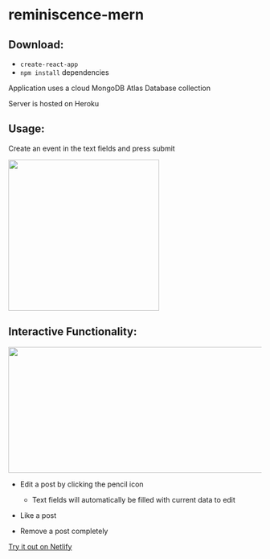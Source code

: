 # reminiscence-mern

## Download:

- `create-react-app`
- `npm install` dependencies

Application uses a cloud MongoDB Atlas Database collection

Server is hosted on Heroku

## Usage:

Create an event in the text fields and press submit

<img src="https://user-images.githubusercontent.com/38336934/119623624-99b64b80-bdc5-11eb-8ba2-e7379b918688.png" width="300" height="300">

## Interactive Functionality:

<img src="https://user-images.githubusercontent.com/38336934/119624131-0d585880-bdc6-11eb-83fb-3552cdbd2a42.png" width="530" height="250">

- Edit a post by clicking the pencil icon

  - Text fields will automatically be filled with current data to edit

- Like a post

- Remove a post completely

[Try it out on Netlify](https://jovial-meninsky-3c14a3.netlify.app)
